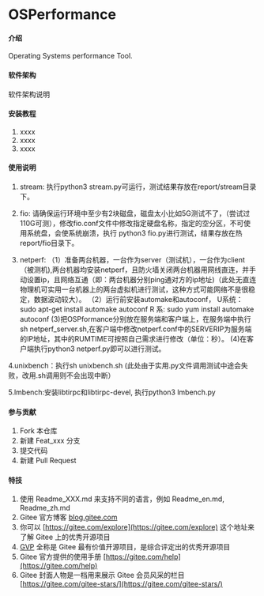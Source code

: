 # OSPerformance

#### 介绍
Operating Systems performance Tool.

#### 软件架构
软件架构说明


#### 安装教程

1.  xxxx
2.  xxxx
3.  xxxx

#### 使用说明

1. stream:
   执行python3 stream.py可运行，测试结果存放在report/stream目录下。

2. fio:
   请确保运行环境中至少有2块磁盘，磁盘太小比如5G测试不了，（尝试过110G可测），修改fio.conf文件中修改指定硬盘名称，指定的空分区，不可使用系统盘，会使系统崩溃，执行 python3 fio.py进行测试，结果存放在热report/fio目录下。 

3. netperf:
  （1）准备两台机器，一台作为server（测试机），一台作为client（被测机),两台机器均安装netperf，且防火墙关闭两台机器用网线直连，并手动设置ip，且网络互通（即：两台机器分别ping通对方的ip地址)（此处无直连物理机可实用一台机器上的两台虚拟机进行测试，这种方式可能网络不是很稳定，数据波动较大）。
  （2）运行前安装automake和autoconf，
       U系统：sudo apt-get install automake autoconf
       R 系: sudo yum install automake autoconf
   (3)把OSPformance分别放在服务端和客户端上，在服务端中执行sh netperf_server.sh,在客户端中修改netperf.conf中的SERVERIP为服务端的IP地址，其中的RUMTIME可按照自己需求进行修改（单位：秒）。
   (4)在客户端执行python3 netperf.py即可以进行测试。

4.unixbench：执行sh unixbench.sh (此处由于实用.py文件调用测试中途会失败，改用.sh调用则不会出现中断）

5.lmbench:安装libtirpc和libtirpc-devel, 执行python3 lmbench.py

#### 参与贡献

1.  Fork 本仓库
2.  新建 Feat_xxx 分支
3.  提交代码
4.  新建 Pull Request


#### 特技

1.  使用 Readme\_XXX.md 来支持不同的语言，例如 Readme\_en.md, Readme\_zh.md
2.  Gitee 官方博客 [blog.gitee.com](https://blog.gitee.com)
3.  你可以 [https://gitee.com/explore](https://gitee.com/explore) 这个地址来了解 Gitee 上的优秀开源项目
4.  [GVP](https://gitee.com/gvp) 全称是 Gitee 最有价值开源项目，是综合评定出的优秀开源项目
5.  Gitee 官方提供的使用手册 [https://gitee.com/help](https://gitee.com/help)
6.  Gitee 封面人物是一档用来展示 Gitee 会员风采的栏目 [https://gitee.com/gitee-stars/](https://gitee.com/gitee-stars/)
